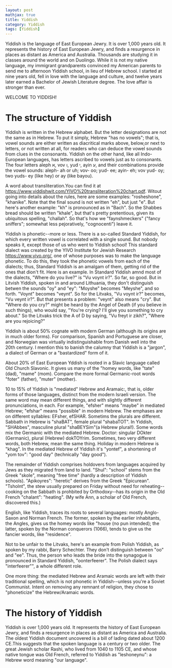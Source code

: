 ```yaml
---
layout: post
mathjax: true
title: Yiddish
category: Yiddish
tags: [Yiddish]
---
```


Yiddish is the language of East European Jewry. It is over 1,000 years old. It represents the history of East European Jewry, and finds a resurgence in places as distant as America and Australia. Thousands are studying it in classes around the world and on Duolingo. While it is not my native language, my immigrant grandparents convinced my American parents to send me to afternoon Yiddish school, in lieu of Hebrew school. I started at nine years old, fell in love with the language and culture, and twelve years later earned a Bachelor of Jewish Literature degree. The love affair is stronger than ever. 

WELCOME TO YIDDISH!

# The structure of Yiddish

Yiddish is written in the Hebrew alphabet. But the letter designations are not the same as in Hebrew. To put it simply, Hebrew  "has no vowels"; that is, vowel sounds are either written as diacritical marks above, below,or next to letters, or not written at all, for readers who can deduce the vowel sounds from clues in the consonants.  Yiddish on the other hand, like all Indo-European languages, has letters ascribed to vowels just as to consonants. The four letters aleph א, vov ו, yud י, ayin ע, and their combinations provide the vowel sounds: aleph- ah or uh; vov- oo; yud- ee; ayin- eh; vov yud- oy; two yuds- ey (like hey) or ay (like bayou).

A word about transliteration.You can find it at https://www.yiddishwit.com/YIVO%20transliteration%20chart.pdf.  Witout going into details about the rules, here are some examples: "rosheshone", "khanike". Note that the final sound is not written "eh", but just "e". But here's another example:  "kh" is pronounced as in "Bach". So the Shabbes bread should be written "khale", but that's pretty pretentious, given its ubiquitous spelling, "challah". So that's how we "faynshmeckers" ("fancy sniffers"; somewhat less pejoratively, "cognocenti") leave it.  

Yiddish is phonetic--more or less. There is a so-called Standard Yiddish, for which every written vowel is correlated with a single sound. But nobody speaks it, except those of us who went to Yiddish school! This standard dialect was created by the YIVO Institute for Jewish Research https://www.yivo.org/, one of whose purposes was to make the language phonetic. To do this, they took the phonetic vowels from each of the dialects; thus, Standard Yiddish is an amalgam of them, getting rid of the ones that dion't fit.   Here is an example. In Standard Yiddish amnd most of the dialects, "Where do you live?" is "Vu voynt ir?". So far, so good. But in Litvish Yiddish, spoken in and around Lithuania, they don't distinguish betwen the sounds "oy" and "ey": "Moyshe" becomes "Meyshe", and so forth. "Voynt" becomes "veynt". So for the Litvaks, "Vu voynt ir?" becomes, "Vu veynt ir?". But that presents a problem: "veynt" also means "cry". But "Where do you cry?" might be heard by the Angel of Death (if you believe in such things), who would say, "You're crying? I'll give you something to cry about." So the Litvaks trick the A of D by saying, "Vu freyt ir zikh?", "Where are you rejoicing?" 

Yiddish is about 50% cognate with modern German (although its origins are in much older forms). For comparison, Spanish and Portuguese are closer, and Norwegian was virtually indistinguishable from Danish well into the 20th century. I mention this to banish the calumny that Yiddish is a "jargon", a dialect of German or a "bastardized" form of it. 

About 20% of East European Yddish is rooted in a Slavic language called Old Church Slavonic.  It gives us many of the "homey words, like "tate" (dad), "mame" (mom). Compare the more formal Germanic-root words "foter" (father), "muter" (mother).   

10 to 15% of Yiddish is "mediated" Hebrew and Aramaic:, that is, older forms of those languages, distinct from the modern Israeli version. The same word may mean different things, and with slightly different pronunciations, in each. For example, "efsher" means "maybe" in mediated Hebrew; "efshar" means "possible" in modern Hebrew. The emphases are on different syllables: EFsher, efSHAR. Sometims the plurals are different. Sabbath in Hebrew is "shaBAT", female plural "shabaTOT". In Yiddish, "SHAbbes", masculine plural "shaBEYSim"(a Hebrew plural!).  Some words mix the Germanic with the mediated Hebrew. Doctor: singular DOkter (Germanic), plural (Hebrew) dokTOYrim. Sometimes, two very different words, both Hebrew, mean the same thing. Holiday in modern Hebrew is "khag". In the mediated Hebrew of Yiddish it's "yontef", a shortening of "yom tov": "good day"  (technically "day good").

The remainder of Yiddish comprises holdovers from languages acquired by Jews as they migrated from land to land.  "Shul": "school" stems from the Greek "skole", meaning "free time" (hardly a description of Yiddish schools). "Apikoyres": "heretic" derives from the Greek "Epicurean". "Tsholnt", the stew usually prepared on Friday without need for reheating--cooking on the Sabbath is prohbited by Orthodoxy--has its origin in the Old French "chalant": "heating". (My wife Ann, a scholar of Old French, discovered this.)

English, like Yiddish, traces its roots to several languages: mostly Anglo-Saxon and Norman French. The former, spoken by the earlier inhabitants, the  Angles, gives us the homey words like "house (no pun intended); the latter, spoken by the Norman conquerors (1066), tends to give us the fancier words, like "residence".

Not to be unfair to the Litvaks, here's an example from Polish Yiddish, as spoken by my rabbi, Barry Schechter. They don't distinguish between "oo" and "ee". Thus, the person who leads the bride into the synagogue is pronounced in Standard Yiddish, "oonterfeerer". The Polish dialect says "interfeerer"", a whole different role.

One more thing: the mediated Hebrew and Aramaic words are left with their traditional spelling, which is not phonetic in Yiddish--unless you're a Soviet Communist. Intent on removing any remnant of religion, they chose to "phoneticize" the Hebrew/Aramaic words. 

# The history of Yiddish
Yiddish is over 1,000 years old. It represents the history of East European Jewry, and finds a resurgence in places as distant as America and Australia. The oldest Yiddish document uncovered is a bill of lading dated about 1200 CE.This suggests that the spoken language is a century or two older. The great Jewish scholar Rashi, who lived from 1040 to 1105 CE, and whose native tongue was Old French, referred to Yiddish as "leshoneynu": a Hebrew word meaning "our language". 


